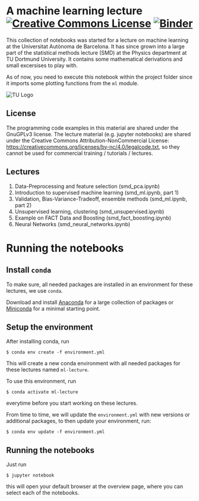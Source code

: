 # A machine learning lecture <a rel="license" href="http://creativecommons.org/licenses/by-nc/4.0/"><img alt="Creative Commons License" style="border-width:0" src="https://i.creativecommons.org/l/by-nc/4.0/88x31.png" /></a> [![Binder](https://mybinder.org/badge_logo.svg)](https://mybinder.org/v2/gh/tudo-astroparticlephysics/machine-learning-lecture/master) 

This collection of notebooks was started for a lecture on machine learning at the Universitat Autònoma de Barcelona.
It has since grown into a large part of the statistical methods lecture (SMD) at the Physics department at TU Dortmund University.
It contains some mathematical derivations and small excersises to play with.

As of now, you need to execute this notebook within the project folder since it imports some plotting functions from the `ml` module.


![TU Logo](https://upload.wikimedia.org/wikipedia/commons/thumb/e/e6/Technische_Universit%C3%A4t_Dortmund_Logo.svg/800px-Technische_Universit%C3%A4t_Dortmund_Logo.svg.png)

## License

The programming code examples in this material are shared under the GnuGPLv3 license.
The lecture material (e.g. jupyter notebooks) are shared under the Creative Commons Attribution-NonCommercial License: https://creativecommons.org/licenses/by-nc/4.0/legalcode.txt, so they cannot be used for commercial training / tutorials / lectures.


## Lectures

1. Data-Preprocessing and feature selection (smd_pca.ipynb)
2. Introduction to supervised machine learning (smd_ml.ipynb, part 1)
3. Validation, Bias-Variance-Tradeoff, ensemble methods (smd_ml.ipynb, part 2)
4. Unsupervised learning, clustering (smd_unsupervised.ipynb)
5. Example on FACT Data and Boosting (smd_fact_boosting.ipynb)
6. Neural Networks (smd_neural_networks.ipynb)


# Running the notebooks


## Install `conda`
To make sure, all needed packages are installed in an environment for these lectures, we use
`conda`.

Download and install [Anaconda](https://www.anaconda.com/products/individual#Downloads) for a large collection of packages or [Miniconda](https://docs.conda.io/en/latest/miniconda.html) for a minimal starting point.

## Setup the environment


After installing conda, run

```
$ conda env create -f environment.yml
```

This will create a new conda environment with all needed packages for these lectures
named `ml-lecture`.

To use this environment, run
```
$ conda activate ml-lecture
```
everytime before you start working on these lectures.

From time to time, we will update the `environment.yml` with new versions or
additional packages, to then update your environment, run:
```
$ conda env update -f environment.yml
```


## Running the notebooks

Just run

```
$ jupyter notebook
```
this will open your default browser at the overview page, where you can select each of
the notebooks.

